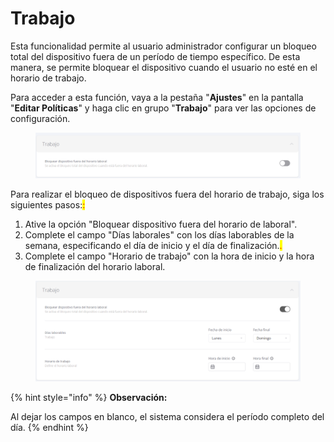 # Trabajo

Esta funcionalidad permite al usuario administrador configurar un bloqueo total del dispositivo fuera de un período de tiempo específico. De esta manera, se permite bloquear el dispositivo cuando el usuario no esté en el horario de trabajo.&#x20;

Para acceder a esta función, vaya a la pestaña "**Ajustes**" en la pantalla "**Editar Políticas**" y haga clic en grupo "**Trabajo**" para ver las opciones de configuración.



<figure><img src="../../../.gitbook/assets/image (40).png" alt=""><figcaption></figcaption></figure>

&#x20;Para realizar el bloqueo de dispositivos fuera del horario de trabajo, siga los siguientes pasos:<mark style="color:red;">:</mark>

1. Ative la opción "Bloquear dispositivo fuera del horario de laboral".
2. Complete el campo "Días laborales" con los días laborables de la semana, especificando el día de inicio y el día de finalización.<mark style="color:red;">.</mark>
3. Complete el campo "Horario de trabajo" con la hora de inicio y la hora de finalización del horario laboral.

<figure><img src="../../../.gitbook/assets/image (41).png" alt=""><figcaption></figcaption></figure>

{% hint style="info" %}
**Observación:**

Al dejar los campos en blanco, el sistema considera el período completo del día.
{% endhint %}
